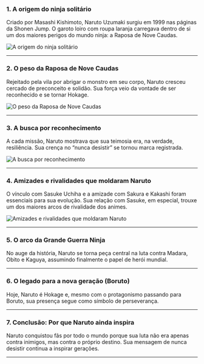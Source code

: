 ### 1. A origem do ninja solitário

Criado por Masashi Kishimoto, Naruto Uzumaki surgiu em 1999 nas páginas da Shonen Jump. O garoto loiro com roupa laranja carregava dentro de si um dos maiores perigos do mundo ninja: a Raposa de Nove Caudas.

![A origem do ninja solitário](https://successstridesblog.com/wp-content/uploads/2025/08/naruto-balanco-01-1024x576.jpg)

------

### 2. O peso da Raposa de Nove Caudas

Rejeitado pela vila por abrigar o monstro em seu corpo, Naruto cresceu cercado de preconceito e solidão. Sua força veio da vontade de ser reconhecido e se tornar Hokage.

![O peso da Raposa de Nove Caudas](https://img.nsctotal.com.br/wp-content/uploads/2022/11/naruto-e-a-raposa-de-nove-caudas.jpg)

------

### 3. A busca por reconhecimento

A cada missão, Naruto mostrava que sua teimosia era, na verdade, resiliência. Sua crença no “nunca desistir” se tornou marca registrada.

![A busca por reconhecimento](https://www.geekproject.com.br/wp-content/uploads/2025/02/image-45-1024x538.png)

------

### 4. Amizades e rivalidades que moldaram Naruto

O vínculo com Sasuke Uchiha e a amizade com Sakura e Kakashi foram essenciais para sua evolução. Sua relação com Sasuke, em especial, trouxe um dos maiores arcos de rivalidade dos animes.

![Amizades e rivalidades que moldaram Naruto](https://nipconf.com/wp-content/uploads/2022/10/naruto-evolucao-2-1024x538.jpg)

------

### 5. O arco da Grande Guerra Ninja

No auge da história, Naruto se torna peça central na luta contra Madara, Obito e Kaguya, assumindo finalmente o papel de herói mundial.

------

### 6. O legado para a nova geração (Boruto)

Hoje, Naruto é Hokage e, mesmo com o protagonismo passando para Boruto, sua presença segue como símbolo de perseverança.

------

### 7. Conclusão: Por que Naruto ainda inspira

Naruto conquistou fãs por todo o mundo porque sua luta não era apenas contra inimigos, mas contra o próprio destino. Sua mensagem de nunca desistir continua a inspirar gerações.

------
